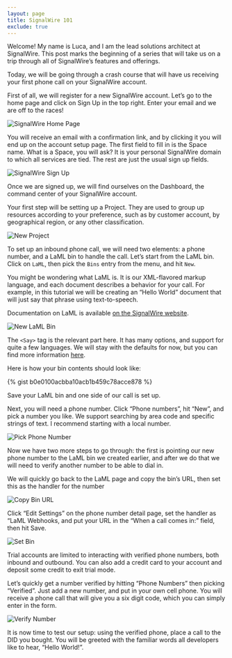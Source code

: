 ```yaml
---
layout: page
title: SignalWire 101
exclude: true
---
```


Welcome! My name is Luca, and I am the lead solutions architect at SignalWire. This post marks the beginning of a series that will take us on a trip through all of SignalWire’s features and offerings.

Today, we will be going through a crash course that will have us receiving your first phone call on your SignalWire account.

First of all, we will register for a new SignalWire account. Let’s go to the home page and click on Sign Up in the top right. Enter your email and we are off to the races!

![SignalWire Home Page](/assets/sign_up.png)

You will receive an email with a confirmation link, and by clicking it you will end up on the account setup page. The first field to fill in is the Space name. What is a Space, you will ask? It is your personal SignalWire domain to which all services are tied.
The rest are just the usual sign up fields.

![SignalWire Sign Up](/assets/space_name.png)

Once we are signed up, we will find ourselves on the Dashboard, the command center of your SignalWire account.

Your first step will be setting up a Project. They are used to group up resources according to your preference, such as by customer account, by geographical region, or any other classification.

![New Project](/assets/new_project.png)

To set up an inbound phone call, we will need two elements: a phone number, and a LaML bin to handle the call.
Let’s start from the LaML bin. Click on `LaML`, then pick the `Bins` entry from the menu, and hit `New`.

You might be wondering what LaML is. It is our XML-flavored markup language, and each document describes a behavior for your call. For example, in this tutorial we will be creating an “Hello World” document that will just say that phrase using text-to-speech.

Documentation on LaML is available [on the SignalWire website](https://docs.signalwire.com/topics/laml-xml/#laml-xml-specification).

![New LaML Bin](/assets/new_laml_bin.png)

The `<Say>` tag is the relevant part here. It has many  options, and support for quite a few languages. We will stay with the defaults for now, but you can find more information [here](https://docs.signalwire.com/topics/laml-xml/#voice-laml-say).

Here is how your bin contents should look like:

{% gist b0e0100acbba10acb1b459c78acce878 %}

Save your LaML bin and one side of our call is set up.

Next, you will need a phone number. Click “Phone numbers”, hit “New”, and pick a number you like. We support searching by area code and specific strings of text. I recommend starting with a local number.

![Pick Phone Number](/assets/pick_number.png)

Now we have two more steps to go through: the first is pointing our new phone number to the LaML bin we created earlier, and after we do that we will need to verify another number to be able to dial in.

We will quickly go back to the LaML page and copy the bin’s URL, then set this as the handler for the number

![Copy Bin URL](/assets/copy_bin_url.png)

Click “Edit Settings” on the phone number detail page, set the handler as “LaML Webhooks, and put your URL in the “When a call comes in:” field, then hit Save.

![Set Bin](/assets/set_bin.png)

Trial accounts are limited to interacting with verified phone numbers, both inbound and outbound. You can also add a credit card to your account and deposit some credit to exit trial mode.

Let’s quickly get a number verified by hitting “Phone Numbers” then picking “Verified”. Just add a new number, and put in your own cell phone. You will receive a phone call that will give you a six digit code, which you can simply enter in the form.

![Verify Number](/assets/verify_number.png)

It is now time to test our setup: using the verified phone, place a call to the DID you bought. You will be greeted with the familiar words all developers like to hear, “Hello World!”.
